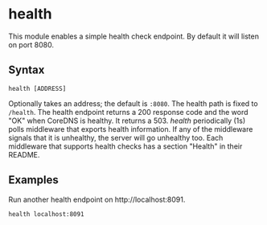 # health

This module enables a simple health check endpoint. By default it will listen on port 8080.

## Syntax

~~~
health [ADDRESS]
~~~

Optionally takes an address; the default is `:8080`. The health path is fixed to `/health`. The
health endpoint returns a 200 response code and the word "OK" when CoreDNS is healthy. It returns
a 503. *health* periodically (1s) polls middleware that exports health information. If any of the
middleware signals that it is unhealthy, the server will go unhealthy too. Each middleware that
supports health checks has a section "Health" in their README.

## Examples

Run another health endpoint on http://localhost:8091.

~~~
health localhost:8091
~~~
